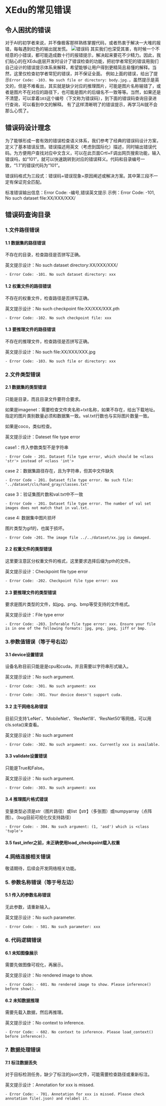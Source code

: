 # XEdu的常见错误

## 令人困扰的错误
对于AI的初学者来说，并不像极客那样熟练掌握代码，或者热衷于解决一大堆的报错，每每遇到红色的输出就发慌。
![错误码](../images/about/errorcode1.png)
其实我们也深受其害，有时候一个不经意的小错误，都可能造成数十行的报错提示，解决起来要花不少精力。因此，我们贴心的在XEdu底层开发时设计了错误检查的功能，把初学者常犯的错误用我们自己设计的错误提示体系来解释，希望能够让用户得到更精简且易懂的解释。当然，这里仅检查初学者常犯的错误，并不保证全面。
例如上面的错误，给出了提示`Error Code: -103. No such file or directory: body.jpg.`，虽然提示是英文的，但是不难看出，其实就是缺少对应的推理图片，可能是图片名称输错了，或者是图片不在对应的路径下，也可能是图片的后缀名不一致等等。当然，如果还是不清楚，可以拿着`103`这个编号（下文称为错误码），到下面的错误码查询目录进行查询，可以看到中文的解释。
有了这样清晰明了的错误提示，再学习AI就不会那么心慌了。

## 错误码设计理念
为了能够形成一套有效的错误检查语义体系，我们参考了经典的错误码设计方案，定义了基本错误反馈。错误描述用英文（考虑到国际化）描述，同时输出错误代码。为方便用户查找对应中文含义，可以在此页面Crtl+F调出网页搜索功能，输入错误吗，如“101”，就可以快速跳转到对应的错误释义。代码和目录编号一致，“1.1”的错误代码为“101”。

错误码格式为三段式：错误码+错误现象+原因阐述或解决方案。其中第三段不一定有保证完全匹配。

标准错误输出信息：Error Code: -编号,错误英文提示
示例：Error Code: -101, No such dataset file:XX/XXX/XXX/
## 错误码查询目录
### 1.文件路径错误
#### 1.1 数据集的路径错误
不存在的目录，检查路径是否拼写正确。

英文提示设计：No such dataset directory:XX/XXX/XXX/
```
- Error Code: -101. No such dataset directory: xxx
```
#### 1.2 权重文件的路径错误
不存在的权重文件，检查路径是否拼写正确。

英文提示设计：No such checkpoint file:XX/XXX/XXX.pth
```
- Error Code: -102. No such checkpoint file: xxx
```
#### 1.3 要推理文件的路径错误
不存在的推理文件，检查路径是否拼写正确。

英文提示设计：No such file:XX/XXX/XXX.jpg
```
- Error Code: -103. No such file or directory: xxx
```
### 2.文件类型错误
#### 2.1 数据集的类型错误
只能是目录，而且目录文件要符合要求。

如果是imagenet：需要检查文件夹名称+txt名称，如果不存在，给出下载地址。指定的图片类别数量必须和数据集一致。val.txt行数也与实际图片数量一致。

如果是coco，类似检查。

英文提示设计：Dateset file type error

case1：传入参数类型不是字符串
```
- Error Code - 201. Dataset file type error, which should be <class 'str'> instead of <class 'int'>
```
case 2：数据集路径存在，且为字符串，但其中文件缺失
```
- Error Code - 201. Dataset file type error. No such file: '../dataset/cls/hand_gray/classes.txt'
```
case 3：验证集图片数和val.txt中不一致
```
- Error Code - 201. Dataset file type error. The number of val set images does not match that in val.txt.
```
case 4: 数据集中图片损坏

图片类型为gif的，也属于损坏。
```
- Error Code -201. The image file ../../dataset/xx.jpg is damaged.
```
#### 2.2 权重文件的类型错误
这里要注意区分权重文件的格式，这里要求选择后缀为pth的文件。

英文提示设计：Checkpoint file type error
```
- Error Code: -202. Checkpoint file type error: xxx
```
#### 2.3 要推理文件的类型错误
要求是图片类型的文件，如jpg、png、bmp等受支持的文件格式。

英文提示设计：File type error
```
- Error Code: -203. Inferable file type error: xxx. Ensure your file is in one of the following formats: jpg, png, jpeg, jiff or bmp.
```
### 3.参数值错误（等于号右边）
#### 3.1 device设置错误
设备名称目前只能是是cpu和cuda，并且需要以字符串形式输入。

英文提示设计：No such argument.
```
- Error Code: -301. No such argument: xxx
```
```
- Error Code: -301. Your device doesn't support cuda.
```
#### 3.2 主干网络名称错误
目前只支持‘LeNet’、‘MobileNet’、‘ResNet18’、‘ResNet50’等网络，可以用cls.sota()来查看。

英文提示设计：No such argument
```
- Error Code: -302. No such argument: xxx. Currently xxx is available.
```
#### 3.3 validate设置错误
只能是True和False。

英文提示设计：No such argument.
```
- Error Code: -303. No such argument: xxx
```
#### 3.4 推理图片格式错误
变量类型必须是str（图片路径）或list【str】（多张图）或numpyarray（点阵图）。（bug目前可视化仅支持路径）
```
- Error Code: - 304. No such argument: (1, 'asd') which is <class 'tuple'>
```
#### 3.5 fast_infer之前，未正确使用load_checkpoint载入权重

### 4.网络连接相关错误
敬请期待，后续会开发网络相关功能。
### 5. 参数名称错误（等于号左边）
#### 5.1 传入的参数名称错误
无此参数，请重新输入。

英文提示设计：No such parameter.
```
- Error Code: - 501. No such parameter: xxx
```

### 6. 代码逻辑错误
#### 6.1 未知图像展示
需要先做图像可视化，再展示。

英文提示设计：No rendered image to show.
```
- Error Code: - 601. No rendered image to show. Please inference() before show().
```
#### 6.2 未知数据推理
需要先载入数据，然后再推理。

英文提示设计：No context to inference. 
```
- Error Code: - 602. No context to inference. Please load_context() before inference().
```

### 7. 数据处理错误
#### 7.1 标注数据丢失
对于目标检测任务，缺少了标注的json文件，可能需要检查路径或重新标注。

英文提示设计：Annotation for xxx is missed.
```
- Error Code: - 701. Annotation for xxx is missed. Please check annotation file(.json) and relabel it.
```
